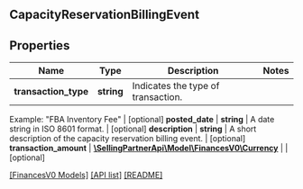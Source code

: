 ## CapacityReservationBillingEvent

## Properties

Name | Type | Description | Notes
------------ | ------------- | ------------- | -------------
**transaction_type** | **string** | Indicates the type of transaction.

Example: \"FBA Inventory Fee\" | [optional]
**posted_date** | **string** | A date string in ISO 8601 format. | [optional]
**description** | **string** | A short description of the capacity reservation billing event. | [optional]
**transaction_amount** | [**\SellingPartnerApi\Model\FinancesV0\Currency**](Currency.md) |  | [optional]

[[FinancesV0 Models]](../) [[API list]](../../Api) [[README]](../../../README.md)
